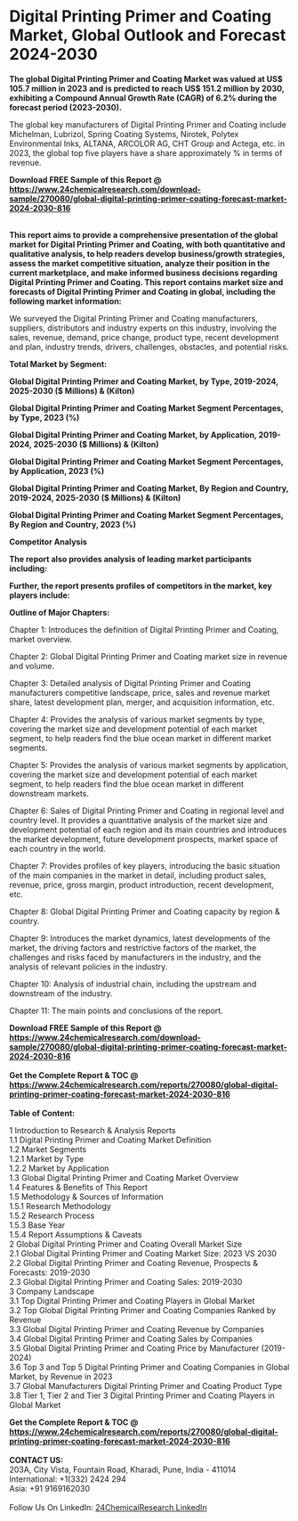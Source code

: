 <h1>Digital Printing Primer and Coating Market, Global Outlook and Forecast 2024-2030</h1><p><strong>The global Digital Printing Primer and Coating Market was valued at US$ 105.7 million in 2023 and is predicted to reach US$ 151.2 million by 2030, exhibiting a Compound Annual Growth Rate (CAGR) of 6.2% during the forecast period (2023-2030).</strong></p><p>
</p><p>The global key manufacturers of Digital Printing Primer and Coating include Michelman, Lubrizol, Spring Coating Systems, Nirotek, Polytex Environmental Inks, ALTANA, ARCOLOR AG, CHT Group and Actega, etc. in 2023, the global top five players have a share approximately % in terms of revenue.</p><div><b>Download FREE Sample of this Report @ 
            <a href="https://www.24chemicalresearch.com/download-sample/270080/global-digital-printing-primer-coating-forecast-market-2024-2030-816">
            https://www.24chemicalresearch.com/download-sample/270080/global-digital-printing-primer-coating-forecast-market-2024-2030-816</a></b></div><br><p>
<strong>This report aims to provide a comprehensive presentation of the global market for Digital Printing Primer and Coating, with both quantitative and qualitative analysis, to help readers develop business/growth strategies, assess the market competitive situation, analyze their position in the current marketplace, and make informed business decisions regarding Digital Printing Primer and Coating. This report contains market size and forecasts of Digital Printing Primer and Coating in global, including the following market information:</strong></p><p>
</p><p>
</p><p>We surveyed the Digital Printing Primer and Coating manufacturers, suppliers, distributors and industry experts on this industry, involving the sales, revenue, demand, price change, product type, recent development and plan, industry trends, drivers, challenges, obstacles, and potential risks.</p><p>
<strong>Total Market by Segment:</strong></p><p>
<strong>Global Digital Printing Primer and Coating Market, by Type, 2019-2024, 2025-2030 ($ Millions) &amp; (Kilton)</strong></p><p>
<strong>Global Digital Printing Primer and Coating Market Segment Percentages, by Type, 2023 (%)</strong></p><p>
</p><p>
<strong>Global Digital Printing Primer and Coating Market, by Application, 2019-2024, 2025-2030 ($ Millions) &amp; (Kilton)</strong></p><p>
<strong>Global Digital Printing Primer and Coating Market Segment Percentages, by Application, 2023 (%)</strong></p><p>
</p><p>
<strong>Global Digital Printing Primer and Coating Market, By Region and Country, 2019-2024, 2025-2030 ($ Millions) &amp; (Kilton)</strong></p><p>
<strong>Global Digital Printing Primer and Coating Market Segment Percentages, By Region and Country, 2023 (%)</strong></p><p>
</p><p>
<strong>Competitor Analysis</strong></p><p>
<strong>The report also provides analysis of leading market participants including:</strong></p><p>
</p><p>
<strong>Further, the report presents profiles of competitors in the market, key players include:</strong></p><p>
</p><p>
<strong>Outline of Major Chapters:</strong></p><p>
</p><p>Chapter 1: Introduces the definition of Digital Printing Primer and Coating, market overview.</p><p>
Chapter 2: Global Digital Printing Primer and Coating market size in revenue and volume.</p><p>
Chapter 3: Detailed analysis of Digital Printing Primer and Coating manufacturers competitive landscape, price, sales and revenue market share, latest development plan, merger, and acquisition information, etc.</p><p>
Chapter 4: Provides the analysis of various market segments by type, covering the market size and development potential of each market segment, to help readers find the blue ocean market in different market segments.</p><p>
Chapter 5: Provides the analysis of various market segments by application, covering the market size and development potential of each market segment, to help readers find the blue ocean market in different downstream markets.</p><p>
Chapter 6: Sales of Digital Printing Primer and Coating in regional level and country level. It provides a quantitative analysis of the market size and development potential of each region and its main countries and introduces the market development, future development prospects, market space of each country in the world.</p><p>
Chapter 7: Provides profiles of key players, introducing the basic situation of the main companies in the market in detail, including product sales, revenue, price, gross margin, product introduction, recent development, etc.</p><p>
Chapter 8: Global Digital Printing Primer and Coating capacity by region &amp; country.</p><p>
Chapter 9: Introduces the market dynamics, latest developments of the market, the driving factors and restrictive factors of the market, the challenges and risks faced by manufacturers in the industry, and the analysis of relevant policies in the industry.</p><p>
Chapter 10: Analysis of industrial chain, including the upstream and downstream of the industry.</p><p>
Chapter 11: The main points and conclusions of the report.</p><div><b>Download FREE Sample of this Report @ 
            <a href="https://www.24chemicalresearch.com/download-sample/270080/global-digital-printing-primer-coating-forecast-market-2024-2030-816">
            https://www.24chemicalresearch.com/download-sample/270080/global-digital-printing-primer-coating-forecast-market-2024-2030-816</a></b></div><br><div><b>Get the Complete Report & TOC @ 
            <a href="https://www.24chemicalresearch.com/reports/270080/global-digital-printing-primer-coating-forecast-market-2024-2030-816">
            https://www.24chemicalresearch.com/reports/270080/global-digital-printing-primer-coating-forecast-market-2024-2030-816</a></b></div><br>
            <b>Table of Content:</b><p>1 Introduction to Research & Analysis Reports<br />
    1.1 Digital Printing Primer and Coating Market Definition<br />
    1.2 Market Segments<br />
        1.2.1 Market by Type<br />
        1.2.2 Market by Application<br />
    1.3 Global Digital Printing Primer and Coating Market Overview<br />
    1.4 Features & Benefits of This Report<br />
    1.5 Methodology & Sources of Information<br />
        1.5.1 Research Methodology<br />
        1.5.2 Research Process<br />
        1.5.3 Base Year<br />
        1.5.4 Report Assumptions & Caveats<br />
2 Global Digital Printing Primer and Coating Overall Market Size<br />
    2.1 Global Digital Printing Primer and Coating Market Size: 2023 VS 2030<br />
    2.2 Global Digital Printing Primer and Coating Revenue, Prospects & Forecasts: 2019-2030<br />
    2.3 Global Digital Printing Primer and Coating Sales: 2019-2030<br />
3 Company Landscape<br />
    3.1 Top Digital Printing Primer and Coating Players in Global Market<br />
    3.2 Top Global Digital Printing Primer and Coating Companies Ranked by Revenue<br />
    3.3 Global Digital Printing Primer and Coating Revenue by Companies<br />
    3.4 Global Digital Printing Primer and Coating Sales by Companies<br />
    3.5 Global Digital Printing Primer and Coating Price by Manufacturer (2019-2024)<br />
    3.6 Top 3 and Top 5 Digital Printing Primer and Coating Companies in Global Market, by Revenue in 2023<br />
    3.7 Global Manufacturers Digital Printing Primer and Coating Product Type<br />
    3.8 Tier 1, Tier 2 and Tier 3 Digital Printing Primer and Coating Players in Global Market<br />
    </p><div><b>Get the Complete Report & TOC @ 
            <a href="https://www.24chemicalresearch.com/reports/270080/global-digital-printing-primer-coating-forecast-market-2024-2030-816">
            https://www.24chemicalresearch.com/reports/270080/global-digital-printing-primer-coating-forecast-market-2024-2030-816</a></b></div><br><b>CONTACT US:</b><br>
            203A, City Vista, Fountain Road, Kharadi, Pune, India - 411014<br>
            International: +1(332) 2424 294<br>
            Asia: +91 9169162030 <br><br>
            Follow Us On LinkedIn: <a href="https://www.linkedin.com/company/24chemicalresearch/">24ChemicalResearch LinkedIn</a>